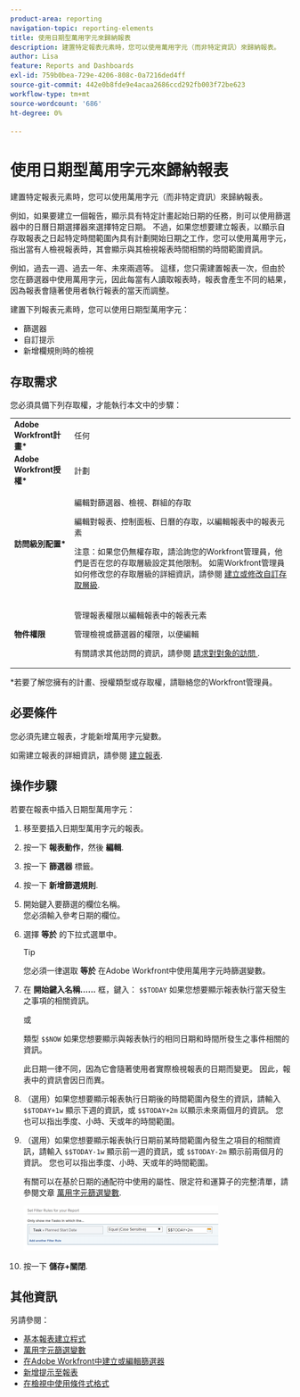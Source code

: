 ```yaml
---
product-area: reporting
navigation-topic: reporting-elements
title: 使用日期型萬用字元來歸納報表
description: 建置特定報表元素時，您可以使用萬用字元（而非特定資訊）來歸納報表。
author: Lisa
feature: Reports and Dashboards
exl-id: 759b0bea-729e-4206-808c-0a7216ded4ff
source-git-commit: 442e0b8fde9e4acaa2686ccd292fb003f72be623
workflow-type: tm+mt
source-wordcount: '686'
ht-degree: 0%

---
```


# 使用日期型萬用字元來歸納報表

建置特定報表元素時，您可以使用萬用字元（而非特定資訊）來歸納報表。

例如，如果要建立一個報告，顯示具有特定計畫起始日期的任務，則可以使用篩選器中的日曆日期選擇器來選擇特定日期。 不過，如果您想要建立報表，以顯示自存取報表之日起特定時間範圍內具有計劃開始日期之工作，您可以使用萬用字元，指出當有人檢視報表時，其會顯示與其檢視報表時間相關的時間範圍資訊。

例如，過去一週、過去一年、未來兩週等。 這樣，您只需建置報表一次，但由於您在篩選器中使用萬用字元，因此每當有人讀取報表時，報表會產生不同的結果，因為報表會隨著使用者執行報表的當天而調整。

建置下列報表元素時，您可以使用日期型萬用字元：

* 篩選器
* 自訂提示
* 新增欄規則時的檢視

## 存取需求

您必須具備下列存取權，才能執行本文中的步驟：

<table style="table-layout:auto"> 
 <col> 
 <col> 
 <tbody> 
  <tr> 
   <td role="rowheader"><strong>Adobe Workfront計畫*</strong></td> 
   <td> <p>任何</p> </td> 
  </tr> 
  <tr> 
   <td role="rowheader"><strong>Adobe Workfront授權*</strong></td> 
   <td> <p>計劃 </p> </td> 
  </tr> 
  <tr> 
   <td role="rowheader"><strong>訪問級別配置*</strong></td> 
   <td> <p>編輯對篩選器、檢視、群組的存取</p> <p>編輯對報表、控制面板、日曆的存取，以編輯報表中的報表元素</p> <p>注意：如果您仍無權存取，請洽詢您的Workfront管理員，他們是否在您的存取層級設定其他限制。 如需Workfront管理員如何修改您的存取層級的詳細資訊，請參閱 <a href="../../../administration-and-setup/add-users/configure-and-grant-access/create-modify-access-levels.md" class="MCXref xref">建立或修改自訂存取層級</a>.</p> </td> 
  </tr> 
  <tr> 
   <td role="rowheader"><strong>物件權限</strong></td> 
   <td> <p>管理報表權限以編輯報表中的報表元素</p> <p>管理檢視或篩選器的權限，以便編輯</p> <p>有關請求其他訪問的資訊，請參閱 <a href="../../../workfront-basics/grant-and-request-access-to-objects/request-access.md" class="MCXref xref">請求對對象的訪問 </a>.</p> </td> 
  </tr> 
 </tbody> 
</table>

&#42;若要了解您擁有的計畫、授權類型或存取權，請聯絡您的Workfront管理員。

## 必要條件

您必須先建立報表，才能新增萬用字元變數。

如需建立報表的詳細資訊，請參閱 [建立報表](../../../reports-and-dashboards/reports/creating-and-managing-reports/create-report.md).

## 操作步驟

若要在報表中插入日期型萬用字元：

1. 移至要插入日期型萬用字元的報表。
1. 按一下 **報表動作**，然後 **編輯**.

1. 按一下 **篩選器** 標籤。
1. 按一下 **新增篩選規則**.
1. 開始鍵入要篩選的欄位名稱。\
   您必須輸入參考日期的欄位。
1. 選擇 **等於** 的下拉式選單中。

   >[!TIP]
   >
   >您必須一律選取 **等於** 在Adobe Workfront中使用萬用字元時篩選變數。

1. 在 **開始鍵入名稱……** 框，鍵入： `$$TODAY` 如果您想要顯示報表執行當天發生之事項的相關資訊。

   或

   類型 `$$NOW` 如果您想要顯示與報表執行的相同日期和時間所發生之事件相關的資訊。

   此日期一律不同，因為它會隨著使用者實際檢視報表的日期而變更。 因此，報表中的資訊會因日而異。

1. （選用）如果您想要顯示報表執行日期後的時間範圍內發生的資訊，請輸入 `$$TODAY+1w` 顯示下週的資訊，或 `$$TODAY+2m` 以顯示未來兩個月的資訊。 您也可以指出季度、小時、天或年的時間範圍。
1. （選用）如果您想要顯示報表執行日期前某時間範圍內發生之項目的相關資訊，請輸入 `$$TODAY-1w` 顯示前一週的資訊，或 `$$TODAY-2m` 顯示前兩個月的資訊。 您也可以指出季度、小時、天或年的時間範圍。

   有關可以在基於日期的通配符中使用的屬性、限定符和運算子的完整清單，請參閱文章 [萬用字元篩選變數](../../../reports-and-dashboards/reports/reporting-elements/understand-wildcard-filter-variables.md).

   ![](assets/video-date-based-wildcard-in-task-filter-350x81.png)

1. 按一下 **儲存+關閉**.

## 其他資訊

另請參閱：

* [基本報表建立程式](https://one.workfront.com/s/basic-report-creation-program)
* [萬用字元篩選變數](../../../reports-and-dashboards/reports/reporting-elements/understand-wildcard-filter-variables.md)
* [在Adobe Workfront中建立或編輯篩選器](../../../reports-and-dashboards/reports/reporting-elements/create-filters.md)
* [新增提示至報表](../../../reports-and-dashboards/reports/creating-and-managing-reports/add-prompt-report.md)
* [在檢視中使用條件式格式](../../../reports-and-dashboards/reports/reporting-elements/use-conditional-formatting-views.md)
